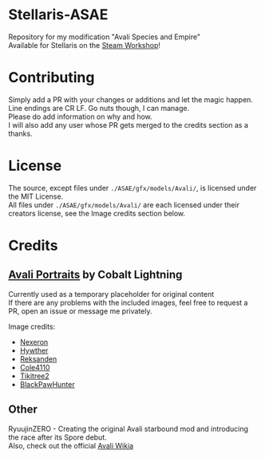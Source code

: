 # Stellaris-ASAE
Repository for my modification "Avali Species and Empire"  
Available for Stellaris on the [Steam Workshop](https://github.com/Avunia/stellaris-ASAE)!

# Contributing
Simply add a PR with your changes or additions and let the magic happen.  
Line endings are CR LF. Go nuts though, I can manage.  
Please do add information on why and how.  
I will also add any user whose PR gets merged to the credits section as a thanks.

# License
The source, except files under `./ASAE/gfx/models/Avali/`, is licensed under the MIT License.  
All files under `./ASAE/gfx/models/Avali/` are each licensed under their creators license, see the Image credits section below.

# Credits
## [Avali Portraits](https://steamcommunity.com/sharedfiles/filedetails/?id=1286921060) by Cobalt Lightning
Currently used as a temporary placeholder for original content  
If there are any problems with the included images, feel free to request a PR, open an issue or message me privately.

Image credits:
- [Nexeron](nexeron.deviantart.com)
- [Hywther](hywther.deviantart.com)
- [Reksanden](reksanden.deviantart.com)
- [Cole4110](cole4110.deviantart.com)
- [Tikitree2](tikitree2.deviantart.com)
- [BlackPawHunter](blackpawhunter.deviantart.com)

## Other
RyuujinZERO - Creating the original Avali starbound mod and introducing the race after its Spore debut.  
Also, check out the official [Avali Wikia](http://avali.wikia.com)
